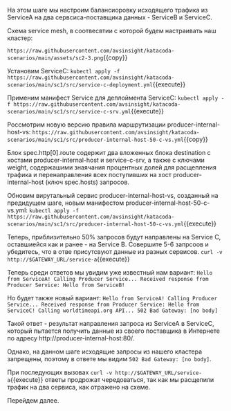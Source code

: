 На этом шаге мы настроим балансиоровку исходящего трафика из ServiceA на два сервсиса-поставщика данных - ServiceB и ServiceC.

Схема service mesh, в соотвесвтии с которой будем настраивать наш кластер:

`https://raw.githubusercontent.com/avsinsight/katacoda-scenarios/main/assets/sc2-3.png`{{copy}}


Установим ServiceC:
`kubectl apply -f https://raw.githubusercontent.com/avsinsight/katacoda-scenarios/main/sc1/src/service-c-deployment.yml`{{execute}}

Применим манифест Service для деплоймента ServiceC:
`kubectl apply -f https://raw.githubusercontent.com/avsinsight/katacoda-scenarios/main/sc1/src/service-c-srv.yml`{{execute}}

Россмотрим новую версию правила маршрутизации producer-internal-host-vs:
`https://raw.githubusercontent.com/avsinsight/katacoda-scenarios/main/sc1/src/producer-internal-host-50-c-vs.yml`{{copy}}

Блок spec.http[0].route содержит два вложенных блока destination с хостами producer-internal-host и service-c-srv, а также с ключами weight, содержашими знаячания процентных долей для расщепления трафика и перенаправления всех поступивших на хост producer-internal-host (ключ spec.hosts) запросов.

Обновим вирутальный сервис producer-internal-host-vs, созданный на предидущем шаге, новым манифестом producer-internal-host-50-c-vs.yml:
`kubectl apply -f https://raw.githubusercontent.com/avsinsight/katacoda-scenarios/main/sc1/src/producer-internal-host-50-c-vs.yml`{{execute}}

Теперь, приблизительно 50% запросов будут направлены на Service C, оставшиейся как и ранее - на Service B. Совершите 5-6 запрсоов и убедитесь, что в отве присутсвуют данные из разных сервисов.
`curl -v http://$GATEWAY_URL/service-a`{{execute}}

Теперь среди ответов мы увидим уже известный нам вариант:
`Hello from ServiceA! Calling Producer Service... Received response from Producer Service: Hello from ServiceB!`

Но будет также новый вариант:
`Hello from ServiceA! Calling Producer Service... Received response from Producer Service: Hello from ServiceC! Calling worldtimeapi.org API... 502 Bad Gateway: [no body]`

Такой ответ - результат направления запроса из ServiceA в ServiceC, который пытается получить данные из своего поставщика в Интернете по адресу http://producer-internal-host:80/.

Однако, на данном шаге исходящие запросы из нашего кластера запрещены, поэтому в ответе мы видим `502 Bad Gateway: [no body]`.

При последующих вызовах `curl -v http://$GATEWAY_URL/service-a`{{execute}} ответы продрожат чередоваться, так как мы расщепили трафик на два сервиса, как отражено на схеме.

Перейдем далее.